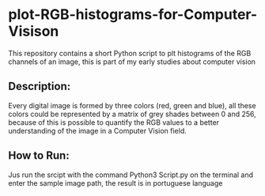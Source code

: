# plot-RGB-histograms-for-Computer-Visison
This repository contains a short Python script to plt histograms of the RGB channels of an image, this is part of my early studies about computer vision
<h2>Description: </h2>
Every digital image is formed by three colors (red, green and blue), all these colors could be represented by a matrix of grey shades between 0 and 256, because of this is possible to quantify the RGB values to a better understanding of the image in a Computer Vision field.
<h2>How to Run: </h2>
Jus run the srcipt with the command Python3 Script.py on the terminal and enter the sample image path, the result is in portuguese language
